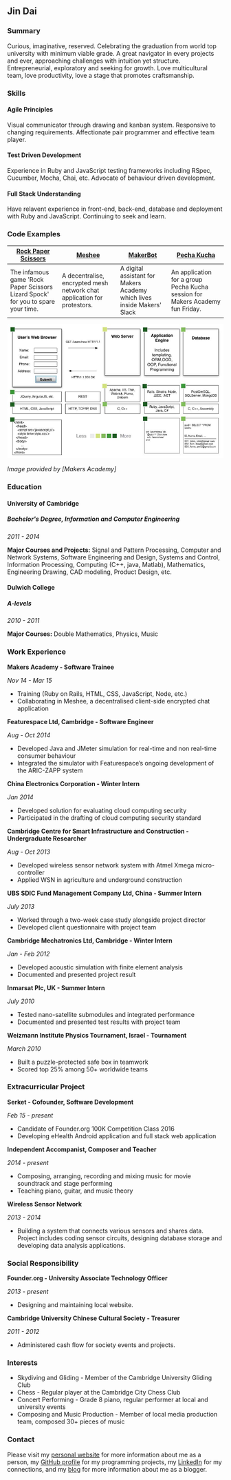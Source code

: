 ## Jin Dai

### Summary

Curious, imaginative, reserved. Celebrating the graduation from world top university with minimum viable grade. A great navigator in every projects and ever, approaching challenges with intuition yet structure. Entrepreneurial, exploratory and seeking for growth. Love multicultural team, love productivity, love a stage that promotes craftsmanship.

### Skills

#### Agile Principles

Visual communicator through drawing and kanban system. Responsive to changing requirements. Affectionate pair programmer and effective team player.

#### Test Driven Development

Experience in Ruby and JavaScript testing frameworks including RSpec, Cucumber, Mocha, Chai, etc. Advocate of behaviour driven development.

#### Full Stack Understanding

Have relavent experience in front-end, back-end, database and deployment with Ruby and JavaScript. Continuing to seek and learn.

### Code Examples

[Rock Paper Scissors] | [Meshee] | [MakerBot] | [Pecha Kucha]
--- | --- | --- | ---
The infamous game 'Rock Paper Scissors Lizard Spock' for you to spare your time. | A decentralise, encrypted mesh network chat application for protestors. | A digital assistant for Makers Academy which lives inside Makers' Slack | An application for a group Pecha Kucha session for Makers Academy fun Friday.

[Rock Paper Scissors]: https://github.com/jindai1783/Rock-Paper-Scissors-Lizard-Spock
[Meshee]: https://github.com/jindai1783/Meshee
[MakerBot]: https://github.com/jindai1783/MakerBot
[Pecha Kucha]: https://github.com/jindai1783/pecha-kucha-1

![alt text][3-tier]

[3-tier]: 3-tier.jpg "Three Tier Web Architecture"
*Image provided by [Makers Academy]*

### Education

#### University of Cambridge
##### Bachelor's Degree, Information and Computer Engineering
*2011 - 2014*

**Major Courses and Projects:** Signal and Pattern Processing, Computer and Network Systems, Software Engineering and Design, Systems and Control, Information Processing, Computing (C++, java, Matlab), Mathematics, Engineering Drawing, CAD modeling, Product Design, etc.


#### Dulwich College
##### A-levels
*2010 - 2011*

**Major Courses:** Double Mathematics, Physics, Music


### Work Experience

**Makers Academy - Software Trainee**

*Nov 14 - Mar 15*

* Training (Ruby on Rails, HTML, CSS, JavaScript, Node, etc.) 
* Collaborating in Meshee, a decentralised client-side encrypted chat application


**Featurespace Ltd, Cambridge - Software Engineer**

*Aug - Oct 2014*

* Developed Java and JMeter simulation for real-time and non real-time consumer behaviour
* Integrated the simulator with Featurespace’s ongoing development of the ARIC-ZAPP system

**China Electronics Corporation - Winter Intern**

*Jan 2014*

* Developed solution for evaluating cloud computing security
* Participated in the drafting of cloud computing security standard

**Cambridge Centre for Smart Infrastructure and Construction - Undergraduate Researcher**

*Aug - Oct 2013*

* Developed wireless sensor network system with Atmel Xmega micro-controller
* Applied WSN in agriculture and underground construction

**UBS SDIC Fund Management Company Ltd, China - Summer Intern**

*July 2013*

* Worked through a two-week case study alongside project director
* Developed client questionnaire with project team

**Cambridge Mechatronics Ltd, Cambridge - Winter Intern**

*Jan - Feb 2012*

* Developed acoustic simulation with finite element analysis
* Documented and presented project result

**Inmarsat Plc, UK - Summer Intern**

*July 2010*

* Tested nano-satellite submodules and integrated performance
* Documented and presented test results with project team

**Weizmann Institute Physics Tournament, Israel - Tournament**

*March 2010*

* Built a puzzle-protected safe box in teamwork
* Scored top 25% among 50+ worldwide teams

### Extracurricular Project

**Serket - Cofounder, Software Development**

*Feb 15 - present*

* Candidate of Founder.org 100K Competition Class 2016 
* Developing eHealth Android application and full stack web application

**Independent Accompanist, Composer and Teacher**

*2014 - present*
* Composing, arranging, recording and mixing music for movie soundtrack and stage performing 
* Teaching piano, guitar, and music theory

**Wireless Sensor Network**

*2013 - 2014*
* Building a system that connects various sensors and shares data. Project includes coding sensor circuits, designing database storage and developing data analysis applications.

### Social Responsibility
**Founder.org - University Associate Technology Officer**

*2013 - present*
* Designing and maintaining local website. 

**Cambridge University Chinese Cultural Society - Treasurer**

*2011 - 2012*
* Administered cash flow for society events and projects.

### Interests

* Skydiving and Gliding - Member of the Cambridge University Gliding Club
* Chess - Regular player at the Cambridge City Chess Club
* Concert Performing - Grade 8 piano, regular performer at local and university events
* Composing and Music Production - Member of local media production team, composed 30+ pieces of music

### Contact

Please visit my [personal website] for more information about me as a person, my [GitHub profile] for my programming projects, my [LinkedIn] for my connections, and my [blog] for more information about me as a blogger.

[personal website]: www.jindai.co.uk
[GitHub profile]: www.github.com/jindai1783
[blog]: www.medium.com/@CactusRuby
[LinkedIn]: https://www.linkedin.com/in/jindai1783
